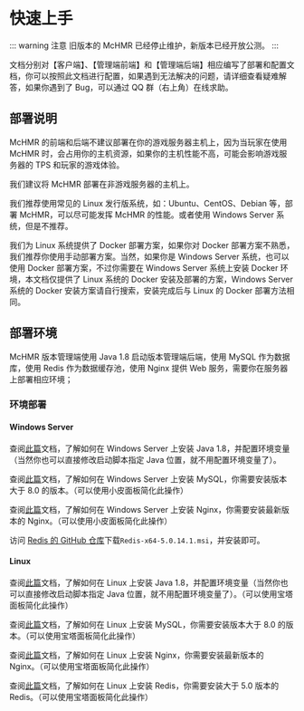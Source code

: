 # 快速上手

::: warning 注意
旧版本的 McHMR 已经停止维护，新版本已经开放公测。
:::

文档分别对【客户端】、【管理端前端】和【管理端后端】相应编写了部署和配置文档，你可以按照此文档进行配置，如果遇到无法解决的问题，请详细查看疑难解答，如果你遇到了 Bug，可以通过 QQ 群（右上角）在线求助。

## 部署说明

McHMR 的前端和后端不建议部署在你的游戏服务器主机上，因为当玩家在使用 McHMR 时，会占用你的主机资源，如果你的主机性能不高，可能会影响游戏服务器的 TPS 和玩家的游戏体验。

我们建议将 McHMR 部署在非游戏服务器的主机上。

我们推荐使用常见的 Linux 发行版系统，如：Ubuntu、CentOS、Debian 等，部署 McHMR，可以尽可能发挥 McHMR 的性能。或者使用 Windows Server 系统，但是不推荐。

我们为 Linux 系统提供了 Docker 部署方案，如果你对 Docker 部署方案不熟悉，我们推荐你使用手动部署方案。当然，如果你是 Windows Server 系统，也可以使用 Docker 部署方案，不过你需要在 Windows Server 系统上安装 Docker 环境，本文档仅提供了 Linux 系统的 Docker 安装及部署的方案，Windows Server 系统的 Docker 安装方案请自行搜索，安装完成后与 Linux 的 Docker 部署方法相同。

## 部署环境

McHMR 版本管理端使用 Java 1.8 启动版本管理端后端，使用 MySQL 作为数据库，使用 Redis 作为数据缓存池，使用 Nginx 提供 Web 服务，需要你在服务器上部署相应环境；

### 环境部署

#### Windows Server

查阅[此篇](https://www.cnblogs.com/nojacky/p/9497724.html)文档，了解如何在 Windows Server 上安装 Java 1.8，并配置环境变量（当然你也可以直接修改启动脚本指定 Java 位置，就不用配置环境变量了）。

查阅[此篇](https://www.cnblogs.com/haha029/p/16855562.html)文档，了解如何在 Windows Server 上安装 MySQL，你需要安装版本大于 8.0 的版本。（可以使用小皮面板简化此操作）

查阅[此篇](https://www.cnblogs.com/taiyonghai/p/9402734.html)文档，了解如何在 Windows Server 上安装 Nginx，你需要安装最新版本的 Nginx。（可以使用小皮面板简化此操作）

访问 [Redis 的 GitHub 仓库](https://github.com/tporadowski/redis/releases)下载`Redis-x64-5.0.14.1.msi`，并安装即可。

#### Linux

查阅[此篇](https://www.cnblogs.com/cao-lei/p/14768643.html)文档，了解如何在 Linux 上安装 Java 1.8，并配置环境变量（当然你也可以直接修改启动脚本指定 Java 位置，就不用配置环境变量了）。（可以使用宝塔面板简化此操作）

查阅[此篇](https://www.cnblogs.com/MrYoodb/p/15811199.html)文档，了解如何在 Linux 上安装 MySQL，你需要安装版本大于 8.0 的版本。（可以使用宝塔面板简化此操作）

查阅[此篇](https://www.cnblogs.com/orangebooks/p/12058830.html)文档，了解如何在 Linux 上安装 Nginx，你需要安装最新版本的 Nginx。（可以使用宝塔面板简化此操作）

查阅[此篇](https://cloud.tencent.com/developer/article/2291807)文档，了解如何在 Linux 上安装 Redis，你需要安装大于 5.0 版本的 Redis。（可以使用宝塔面板简化此操作）
